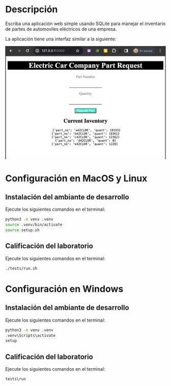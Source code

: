 # Descripción

Escriba una aplicación web simple usando SQLite para manejar el 
inventario de partes de automoviles eléctricos de una empresa.

La aplicación tiene una interfaz similar a la siguiente:

![app](https://github.com/jdvelasq/PRE_sqlite_inventory_app/blob/main/inventory_app.png)



# Configuración en MacOS y Linux

## Instalación del ambiante de desarrollo

Ejecute los siguientes comandos en el terminal:

```bash
python3 -m venv .venv
source .venv/bin/activate
source setup.sh
```

## Calificación del laboratorio

Ejecute los siguientes comandos en el terminal:

```bash
./tests/run.sh
```

# Configuración en Windows

## Instalación del ambiante de desarrollo

Ejecute los siguientes comandos en el terminal:

```bash
python3 -m venv .venv
.venv\Scripts\activate
setup
```

## Calificación del laboratorio

Ejecute los siguientes comandos en el terminal:

```bash
tests\run
```